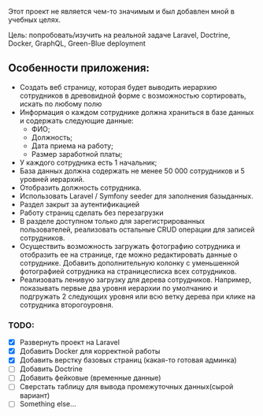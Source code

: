 Этот проект не является чем-то значимым и был добавлен мной в учебных целях. 

Цель: попробовать/изучить на реальной задаче Laravel, Doctrine, Docker, GraphQL, Green-Blue deployment
## Особенности приложения:
- Создать веб страницу, которая будет выводить иерархию сотрудников в древовидной​ ​форме с возможностью сортировать, искать по любому полю
- Информация о каждом сотруднике должна храниться в базе данных и содержать​ ​следующие​ ​данные:
    - ФИО;
    - Должность;
    - Дата​ ​приема​ ​на​ ​работу;
    - Размер​ ​заработной​ ​платы;
- У​ ​каждого​ ​сотрудника​ ​есть​ ​1​ ​начальник;
- База данных должна содержать не менее 50 000 сотрудников и 5 уровней иерархий.
- Отобразить​ ​должность​ ​сотрудника.
- Использовать​ ​Laravel​ ​/​ ​Symfony​ ​seeder​ ​для​ ​заполнения​ ​базы​ ​данных.
- Раздел закрыт за аутентификацией
- Работу страниц сделать без перезагрузки
- В разделе доступном только для зарегистрированных пользователей, реализовать остальные CRUD операции для записей сотрудников.
- Осуществить возможность загружать фотографию сотрудника и отобразить ее на странице, где можно редактировать данные о сотруднике. Добавить дополнительную колонку с уменьшенной фотографией сотрудника на странице​ ​списка​ ​всех​ ​сотрудников.
- Реализовать ленивую загрузку для дерева сотрудников. Например, показывать первые два уровня иерархии по умолчанию и подгружать 2 следующих уровня​ ​или​ ​всю​ ​ветку​ ​дерева​ ​при​ ​клике​ ​на​ ​сотрудника​ ​второго​ ​уровня.

 	
### TODO:
- [x] Развернуть проект на Laravel
- [x] Добавить Docker для корректной работы
- [x] Добавить верстку базовых страниц (какая-то готовая админка)
- [ ] Добавить Doctrine
- [ ] Добавить фейковые (временные данные)
- [ ] Сверстать таблицу для вывода промежуточных данных(сырой вариант)
- [ ] Something else...